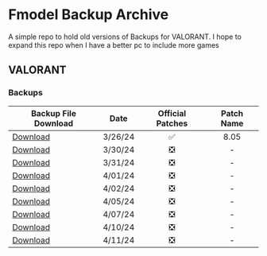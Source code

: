# Fmodel Backup Archive

A simple repo to hold old versions of Backups for VALORANT. I hope to expand this repo when I have a better pc to include more games

## VALORANT

### Backups

| Backup File Download                                                                                                            |  Date   |       Official Patches        | Patch Name |
| ------------------------------------------------------------------------------------------------------------------------------- | :-----: | :---------------------------: | :--------: |
| [Download](https://github.com/RogueMew/FModel-backups-archive/raw/main/VALORANT/VALORANT-Official-Patches/VALORANT_8_05.fbkp)   | 3/26/24 |      :white_check_mark:       |    8.05    |
| [Download](https://github.com/RogueMew/FModel-backups-archive/raw/main/VALORANT/VALORANT-Daily-Checks/VALORANT_03_30_2024.fbkp) | 3/30/24 | :negative_squared_cross_mark: |     -      |
| [Download](https://github.com/RogueMew/FModel-backups-archive/raw/main/VALORANT/VALORANT-Daily-Checks/VALORANT_03_31_2024.fbkp) | 3/31/24 | :negative_squared_cross_mark: |     -      |
| [Download](https://github.com/RogueMew/FModel-backups-archive/raw/main/VALORANT/VALORANT-Daily-Checks/VALORANT_04_01_2024.fbkp) | 4/01/24 | :negative_squared_cross_mark: |     -      |
| [Download](https://github.com/RogueMew/FModel-backups-archive/raw/main/VALORANT/VALORANT-Daily-Checks/VALORANT_04_02_2024.fbkp) | 4/02/24 | :negative_squared_cross_mark: |     -      |
| [Download](https://github.com/RogueMew/FModel-backups-archive/raw/main/VALORANT/VALORANT-Daily-Checks/VALORANT_04_05_2024.fbkp) | 4/05/24 | :negative_squared_cross_mark: |     -      |
| [Download](https://github.com/RogueMew/FModel-backups-archive/raw/main/VALORANT/VALORANT-Daily-Checks/VALORANT_04_07_2024.fbkp) | 4/07/24 | :negative_squared_cross_mark: |     -      |
| [Download](https://github.com/RogueMew/FModel-backups-archive/raw/main/VALORANT/VALORANT-Daily-Checks/VALORANT_04_10_2024.fbkp) | 4/10/24 | :negative_squared_cross_mark: |     -      |
| [Download](https://github.com/RogueMew/FModel-backups-archive/raw/main/VALORANT/VALORANT-Daily-Checks/VALORANT_04_11_2024.fbkp) | 4/11/24 | :negative_squared_cross_mark: |     -      |
